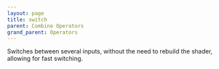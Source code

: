 ```yaml
---
layout: page
title: switch
parent: Combine Operators
grand_parent: Operators
---
```


Switches between several inputs, without the need to rebuild the shader, allowing for fast switching.
